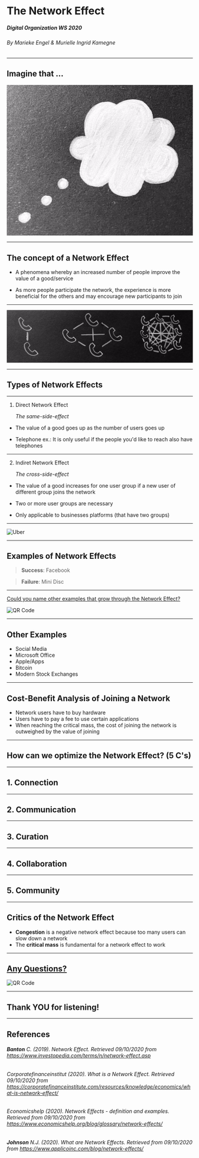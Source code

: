 # The Network Effect
##### Digital Organization WS 2020
###### By Marieke Engel & Murielle Ingrid Kamegne 

---

## Imagine that ... 
![Thought](Cloud.png)

---

## The concept of a Network Effect

- A phenomena whereby an increased number of people improve the value of a good/service

- As more people participate the network, the experience is more beneficial for the others and may encourage new participants to join

---

![Telephone_1.png](Telephone_1.png)

---

## Types of Network Effects

---

1. Direct Network Effect 
   
   _The same-side-effect_

- The value of a good goes up as the number of users goes up

- Telephone ex.: It is only useful if the people you'd like to reach also
    have telephones

---

2. Indiret Network Effect

   _The cross-side-effect_

-  The value of a good increases for one user group if a new user of different group joins the network

-  Two or more user groups are necessary

-  Only applicable to businesses platforms (that have two groups)

---

![Uber](UBER.png)

---
  
## Examples of Network Effects

> __Success__: Facebook

> __Failure__: Mini Disc

---

[Could you name other examples that grow through the Network Effect?](https://www.mentimeter.com/s/737a6ddc3727532e2593ee61d7bb2ea3/5e3e932f15b2)

![QR Code](https://api.qrserver.com/v1/create-qr-code/?size=500x500&data=https://www.menti.com/2yga1ubr6d)

---

## Other Examples

- Social Media
- Microsoft Office
- Apple/Apps
- Bitcoin
- Modern Stock Exchanges

---

## Cost-Benefit Analysis of Joining a Network

- Network users have to buy hardware
- Users have to pay a fee to use certain applications
- When reaching the critical mass, the cost of joining the 
  network is outweighed by the value of joining

---

## How can we optimize the Network Effect? (5 C's)

---

## 1. Connection

---

## 2. Communication

---

## 3. Curation

---

## 4. Collaboration

---

## 5. Community

---

## Critics of the Network Effect

- __Congestion__ is a negative network effect because too many users can slow down a network
- The __critical mass__ is fundamental for a network effect to work

---

## [Any Questions?](https://www.mentimeter.com/s/737a6ddc3727532e2593ee61d7bb2ea3/5e3e932f15b2)

![QR Code](https://api.qrserver.com/v1/create-qr-code/?size=500x500&data=https://www.menti.com/2yga1ubr6d)

---

## Thank YOU for listening!

---

## References

###### __Banton__ C. (2019). Network Effect. Retrieved 09/10/2020 from https://www.investopedia.com/terms/n/network-effect.asp

###### Corporatefinanceinstitut (2020). What is a Network Effect. Retrieved 09/10/2020 from https://corporatefinanceinstitute.com/resources/knowledge/economics/what-is-network-effect/

###### Economicshelp (2020). Network Effects - definition and examples. Retrieved from 09/10/2020 from https://www.economicshelp.org/blog/glossary/network-effects/

###### __Johnson__ N.J. (2020). What are Network Effects. Retrieved from 09/10/2020 from https://www.applicoinc.com/blog/network-effects/

